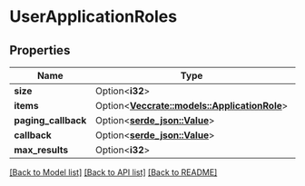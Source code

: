 # UserApplicationRoles

## Properties

Name | Type | Description | Notes
------------ | ------------- | ------------- | -------------
**size** | Option<**i32**> |  | [optional]
**items** | Option<[**Vec<crate::models::ApplicationRole>**](ApplicationRole.md)> |  | [optional]
**paging_callback** | Option<[**serde_json::Value**](.md)> |  | [optional]
**callback** | Option<[**serde_json::Value**](.md)> |  | [optional]
**max_results** | Option<**i32**> |  | [optional]

[[Back to Model list]](../README.md#documentation-for-models) [[Back to API list]](../README.md#documentation-for-api-endpoints) [[Back to README]](../README.md)


